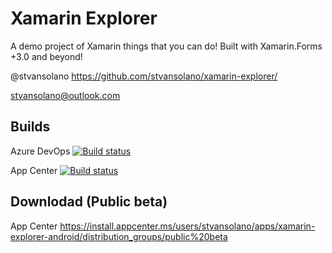 
# Xamarin Explorer

A demo project of Xamarin things that you can do! Built with Xamarin.Forms +3.0 and beyond!

@stvansolano
https://github.com/stvansolano/xamarin-explorer/

stvansolano@outlook.com

## Builds

Azure DevOps
 [![Build status](https://stvansolano.visualstudio.com/cloud-services/_apis/build/status/Xamarin%20Explorer%20-%20Android%20Build%20CI)](https://stvansolano.visualstudio.com/cloud-services/_build/latest?definitionId=6)

App Center
 [![Build status](https://build.appcenter.ms/v0.1/apps/ac8a959f-5538-4a4c-b6ff-e2974c86944d/branches/develop/badge)](https://appcenter.ms)

## Downlodad (Public beta)

App Center
 https://install.appcenter.ms/users/stvansolano/apps/xamarin-explorer-android/distribution_groups/public%20beta